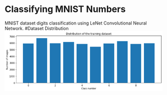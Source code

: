 # Classifying MNIST Numbers
MNIST dataset digits classification using LeNet Convolutional Neural Network.
#Dataset Distribution
![alt text](download.png)
